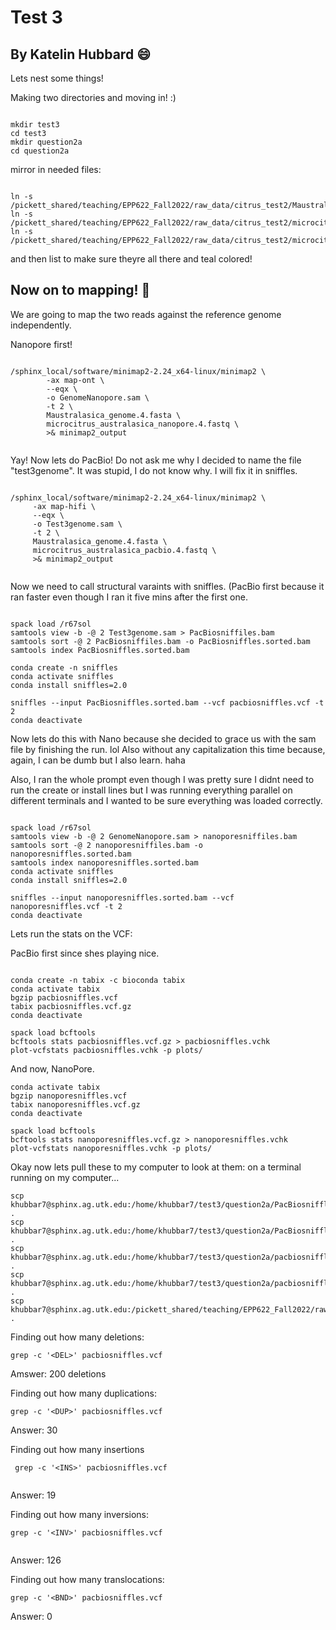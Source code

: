 # Test 3

## By Katelin Hubbard :smile:

Lets nest some things!

Making two directories and moving in! :)

```

mkdir test3
cd test3
mkdir question2a
cd question2a

```

mirror in needed files:

```

ln -s /pickett_shared/teaching/EPP622_Fall2022/raw_data/citrus_test2/Maustralasica_genome.4.fasta
ln -s /pickett_shared/teaching/EPP622_Fall2022/raw_data/citrus_test2/microcitrus_australasica_pacbio.4.fastq
ln -s /pickett_shared/teaching/EPP622_Fall2022/raw_data/citrus_test2/microcitrus_australasica_nanopore.4.fastq

```

and then list to make sure theyre all there and teal colored!


## Now on to mapping! 🥳


We are going to map the two reads against the reference genome independently. 

Nanopore first! 


```

/sphinx_local/software/minimap2-2.24_x64-linux/minimap2 \
        -ax map-ont \
        --eqx \
        -o GenomeNanopore.sam \
        -t 2 \
        Maustralasica_genome.4.fasta \
        microcitrus_australasica_nanopore.4.fastq \
        >& minimap2_output
        
   ```
   
   
   Yay! Now lets do PacBio! Do not ask me why I decided to name the file "test3genome". It was stupid, I do not know why. I will fix it in sniffles.
   
   
   ```
   
/sphinx_local/software/minimap2-2.24_x64-linux/minimap2 \
        -ax map-hifi \
        --eqx \
        -o Test3genome.sam \
        -t 2 \
        Maustralasica_genome.4.fasta \
        microcitrus_australasica_pacbio.4.fastq \
        >& minimap2_output
        
   ```
   
   
   Now we need to call structural varaints with sniffles. (PacBio first because it ran faster even though I ran it five mins after the first one.
   
   
   
   ```
   
   spack load /r67sol
   samtools view -b -@ 2 Test3genome.sam > PacBiosniffiles.bam
   samtools sort -@ 2 PacBiosniffiles.bam -o PacBiosniffles.sorted.bam
   samtools index PacBiosniffles.sorted.bam
   
   conda create -n sniffles
   conda activate sniffles
   conda install sniffles=2.0

   sniffles --input PacBiosniffles.sorted.bam --vcf pacbiosniffles.vcf -t 2
   conda deactivate
   
   ```
   
   
   Now lets do this with Nano because she decided to grace us with the sam file by finishing the run. lol Also without any capitalization this time because, again, I can be dumb but I also learn. haha
   
   Also, I ran the whole prompt even though I was pretty sure I didnt need to run the create or install lines but I was running everything parallel on different terminals and I wanted to be sure everything was loaded correctly. 
   
   
   ```
   
   spack load /r67sol
   samtools view -b -@ 2 GenomeNanopore.sam > nanoporesniffiles.bam
   samtools sort -@ 2 nanoporesniffiles.bam -o nanoporesniffles.sorted.bam
   samtools index nanoporesniffles.sorted.bam
   conda activate sniffles
   conda install sniffles=2.0

   sniffles --input nanoporesniffles.sorted.bam --vcf nanoporesniffles.vcf -t 2
   conda deactivate
   
   ```
   
   
   Lets run the stats on the VCF:
   
   PacBio first since shes playing nice.
   
   
   
   ```
   
   conda create -n tabix -c bioconda tabix 
   conda activate tabix
   bgzip pacbiosniffles.vcf
   tabix pacbiosniffles.vcf.gz
conda deactivate

spack load bcftools
bcftools stats pacbiosniffles.vcf.gz > pacbiosniffles.vchk
plot-vcfstats pacbiosniffles.vchk -p plots/

```

And now, NanoPore. 

   ```
   conda activate tabix
   bgzip nanoporesniffles.vcf
   tabix nanoporesniffles.vcf.gz
conda deactivate

spack load bcftools
bcftools stats nanoporesniffles.vcf.gz > nanoporesniffles.vchk
plot-vcfstats nanoporesniffles.vchk -p plots/

```

Okay now lets pull these to my computer to look at them:
on a terminal running on my computer...

```
scp khubbar7@sphinx.ag.utk.edu:/home/khubbar7/test3/question2a/PacBiosniffles.sorted.bam.bai .
scp khubbar7@sphinx.ag.utk.edu:/home/khubbar7/test3/question2a/PacBiosniffles.sorted.bam .
scp khubbar7@sphinx.ag.utk.edu:/home/khubbar7/test3/question2a/pacbiosniffles.vcf .
scp khubbar7@sphinx.ag.utk.edu:/home/khubbar7/test3/question2a/pacbiosniffles.vcf.gz.tbi .
scp khubbar7@sphinx.ag.utk.edu:/pickett_shared/teaching/EPP622_Fall2022/raw_data/citrus_test2/Maustralasica_genome.4.fasta .
```

Finding out how many deletions:

```
grep -c '<DEL>' pacbiosniffles.vcf
```

Amswer: 200 deletions

Finding out how many duplications:

```
grep -c '<DUP>' pacbiosniffles.vcf
```
Answer: 30

Finding out how many insertions

```
 grep -c '<INS>' pacbiosniffles.vcf
 
```


Answer: 19

Finding out how many inversions:

```
grep -c '<INV>' pacbiosniffles.vcf
        
```

Answer: 126

Finding out how many translocations:

```
grep -c '<BND>' pacbiosniffles.vcf
```

Answer: 0







   
   

